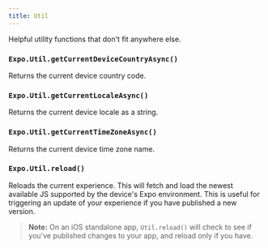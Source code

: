 ```yaml
---
title: Util
---
```


Helpful utility functions that don't fit anywhere else.

### `Expo.Util.getCurrentDeviceCountryAsync()`

Returns the current device country code.

### `Expo.Util.getCurrentLocaleAsync()`

Returns the current device locale as a string.

### `Expo.Util.getCurrentTimeZoneAsync()`

Returns the current device time zone name.

### `Expo.Util.reload()`

Reloads the current experience. This will fetch and load the newest available JS supported by the device's Expo environment. This is useful for triggering an update of your experience if you have published a new version.

> **Note:** On an iOS standalone app, `Util.reload()` will check to see if you've published changes to your app, and reload only if you have.